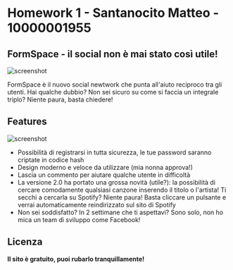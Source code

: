 # Homework 1 - Santanocito Matteo - 10000001955
## FormSpace - il social non è mai stato così utile!
![screenshot](homepage1.png) 

FormSpace è il nuovo social newtwork che punta all'aiuto reciproco tra gli utenti. 
Hai qualche dubbio? Non sei sicuro su come si faccia un integrale triplo? Niente paura, basta chiedere! 

## Features
![screenshot](homepage-mobile.png) 

- Possibilità di registrarsi in tutta sicurezza, le tue password saranno criptate in codice hash
- Design moderno e veloce da utilizzare (mia nonna approva!)
- Lascia un commento per aiutare qualche utente in difficoltà
- La versione 2.0 ha portato una grossa novità (utile?): la possibilità di cercare comodamente qualsiasi canzone inserendo il titolo o l'artista! 
Ti secchi a cercarla su Spotify? Niente paura! Basta cliccare un pulsante e verrai automaticamente reindirizzato sul sito di Spotify
- Non sei soddisfatto? In 2 settimane che ti aspettavi? Sono solo, non ho mica un team di sviluppo come Facebook!

## Licenza

**Il sito è gratuito, puoi rubarlo tranquillamente!**
